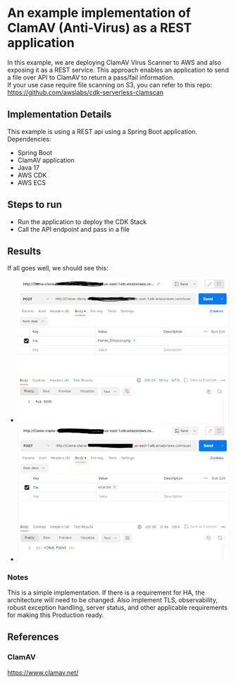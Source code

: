 # An example implementation of ClamAV (Anti-Virus) as a REST application

In this example, we are deploying ClamAV Virus Scanner to AWS and also exposing it as a REST service.  This approach enables an application to send a file over API to ClamAV to return a pass/fail information.  
If your use case require file scanning on S3, you can refer to this repo: https://github.com/awslabs/cdk-serverless-clamscan

## Implementation Details
This example is using a REST api using a Spring Boot application.  Dependencies:
* Spring Boot
* ClamAV application
* Java 17
* AWS CDK
* AWS ECS

## Steps to run
* Run the application to deploy the CDK Stack
* Call the API endpoint and pass in a file

## Results
If all goes well, we should see this:
* ![image](good.PNG "Example of Virus Scan - No Virus")
* ![image](bad.PNG "Example of Virus Scan - Virus Found")

### Notes
This is a simple implementation.  If there is a requirement for HA, the architecture will need to be changed.  Also implement TLS, observability, robust exception handling, server status, and other applicable requirements for making this Production ready. 

## References
### ClamAV
https://www.clamav.net/